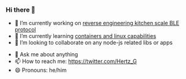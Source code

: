 ### Hi there 👋

- 🔭 I’m currently working on [reverse engineering kitchen scale BLE protocol](https://github.com/hertzg/etekcity)
- 🌱 I’m currently learning [containers and linux capabilities](https://twitter.com/Hertz_G/status/1310306592534016003)
- 👯 I’m looking to collaborate on any node-js related libs or apps
<!-- 🤔 I’m looking for help with ... -->
- 💬 Ask me about anything
- 📫 How to reach me: https://twitter.com/Hertz_G
- 😄 Pronouns: he/him
